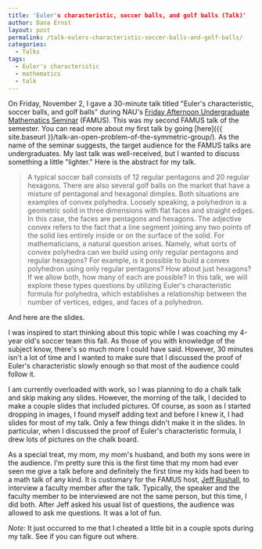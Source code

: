```yaml
---
title: 'Euler's characteristic, soccer balls, and golf balls (Talk)'
author: Dana Ernst
layout: post
permalink: /talk-eulers-characteristic-soccer-balls-and-golf-balls/
categories:
  - Talks
tags:
  - Euler's characteristic
  - mathematics
  - talk
---
```


On Friday, November 2, I gave a 30-minute talk titled "Euler's characteristic, soccer balls, and golf balls" during NAU's [Friday Afternoon Undergraduate Mathematics Seminar](http://naumathstat.github.io/seminars/famus/) (FAMUS). This was my second FAMUS talk of the semester. You can read more about my first talk by going [here]({{ site.baseurl }}/talk-an-open-problem-of-the-symmetric-group/). As the name of the seminar suggests, the target audience for the FAMUS talks are undergraduates. My last talk was well-received, but I wanted to discuss something a little "lighter." Here is the abstract for my talk.

> A typical soccer ball consists of 12 regular pentagons and 20 regular hexagons. There are also several golf balls on the market that have a mixture of pentagonal and hexagonal dimples. Both situations are examples of convex polyhedra. Loosely speaking, a polyhedron is a geometric solid in three dimensions with flat faces and straight edges. In this case, the faces are pentagons and hexagons. The adjective convex refers to the fact that a line segment joining any two points of the solid lies entirely inside or on the surface of the solid. For mathematicians, a natural question arises. Namely, what sorts of convex polyhedra can we build using only regular pentagons and regular hexagons? For example, is it possible to build a convex polyhedron using only regular pentagons? How about just hexagons? If we allow both, how many of each are possible? In this talk, we will explore these types questions by utilizing Euler's characteristic formula for polyhedra, which establishes a relationship between the number of vertices, edges, and faces of a polyhedron.

And here are the slides.

<div>
<script async class="speakerdeck-embed" data-id="5095912cf4b495000204c38a" data-ratio="1.3333333333333333" src="//speakerdeck.com/assets/embed.js"></script>
</div>

I was inspired to start thinking about this topic while I was coaching my 4-year old's soccer team this fall. As those of you with knowledge of the subject know, there's so much more I could have said. However, 30 minutes isn't a lot of time and I wanted to make sure that I discussed the proof of Euler's characteristic slowly enough so that most of the audience could follow it.

I am currently overloaded with work, so I was planning to do a chalk talk and skip making any slides. However, the morning of the talk, I decided to make a couple slides that included pictures. Of course, as soon as I started dropping in images, I found myself adding text and before I knew it, I had slides for most of my talk. Only a few things didn't make it in the slides. In particular, when I discussed the proof of Euler's characteristic formula, I drew lots of pictures on the chalk board.

As a special treat, my mom, my mom's husband, and both my sons were in the audience. I'm pretty sure this is the first time that my mom had ever seen me give a talk before and definitely the first time my kids had been to a math talk of any kind. It is customary for the FAMUS host, [Jeff Rushall](https://nau.edu/CEFNS/NatSci/Math/Directory-Full-Time/Rushall-Jeff/), to interview a faculty member after the talk. Typically, the speaker and the faculty member to be interviewed are not the same person, but this time, I did both. After Jeff asked his usual list of questions, the audience was allowed to ask me questions. It was a lot of fun.

*Note:* It just occurred to me that I cheated a little bit in a couple spots during my talk. See if you can figure out where.﻿
